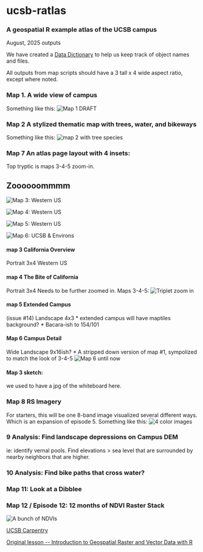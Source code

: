 

# ucsb-ratlas
### A geospatial R example atlas of the UCSB campus

August, 2025 outputs

We have created a [Data Dictionary](datadictionary.md) to help us keep
track of object names and files.


All outputs from map scripts should have a 3 tall x 4 wide 
aspect ratio, except where noted.

### Map 1. A wide view of campus 
    
Something like this:
![Map 1 DRAFT](/final_output/map_01.png "Map 1")

### Map 2 A stylized thematic map with trees, water, and bikeways
Something like this:
![map 2 with tree species](/final_output/map_02.png "Map 2 Trees and Torches")


### Map 7 An atlas page layout with 4 insets:
Top tryptic is maps 3-4-5 zoom-in.

## Zoooooommmm
![Map 3: Western US](/final_output/map_03.png "Map 3")

![Map 4: Western US](/final_output/map_04.png "Map 4")

![Map 5: Western US](/final_output/map_05.png "Map 5")

![Map 6: UCSB & Environs](/final_output/map_06.png "Map 6")



#### map 3 California Overview
Portrait 3x4
Western US

#### map 4 The Bite of California
Portrait 3x4
Needs to be further zoomed in. 
Maps 3-4-5: ![Triplet zoom in](/final_output/map7_row_1.png "Draft zoom.")

#### map 5 Extended Campus
(issue #14)
Landscape 4x3 \* extended campus will have maptiles background? \*
Bacara-ish to 154/101 


#### Map 6 Campus Detail
Wide Landscape 9x16ish? \* A stripped down version of map #1,
sympolized to match the look of 3-4-5
![Map 6 until now](readme_images/map6.1.png "Map 6 until now")

#### Map 3 sketch: 
we used to have a jpg of the whiteboard here.


### Map 8 RS Imagery
For starters, this will be one 8-band image
visualized several different ways. Which is an expansion of episode
5. 
Something like this:
![4 color images](readme_images/map_08.png "Map 8: 4 PlanetScopes")

### 9 Analysis: Find landscape depressions on Campus DEM
ie: identify vernal pools.
Find elevations > sea level that are surrounded by nearby neighbors that are higher.

### 10 Analysis: Find bike paths that cross water?

### Map 11: Look at a Dibblee

### Map 12  / Episode 12: 12 months of NDVI Raster Stack
![A bunch of NDVIs](final_output/map_12.png "Map 12: A stack of NDVIs")


[UCSB Carpentry](https://ucsbcarpentry.github.io)

[Original lesson -- Introduction to Geospatial Raster and Vector Data
with R](https://datacarpentry.org/r-raster-vector-geospatial/)
